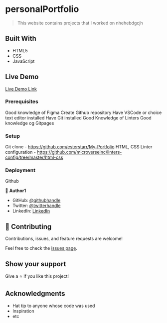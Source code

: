 # personalPortfolio

> This website contains projects that I worked on nhehebdgcjh

##

## Built With

- HTML5
- CSS
- JavaScript

## Live Demo  

[Live Demo Link](https://estherstarr.github.io/personalPortfolio/)


### Prerequisites

Good knowledge of Figma
Create Github repository
Have VSCode or choice text editor installed
Have Git installed
Good Knowledge of Linters
Good knowledge og Gitpages

### Setup
Git clone - https://github.com/esterstarr/My-Portfolio
HTML, CSS Linter configuration - https://github.com/microverseinc/linters-config/tree/master/html-css

### Deployment
Github


👤 **Author1**

- GitHub: [@githubhandle](https://github.com/estherstarr)
- Twitter: [@twitterhandle](https://twitter.com/anibeEsther)
- LinkedIn: [LinkedIn](https://linkedin.com/in/onwuanibeonome)

## 🤝 Contributing

Contributions, issues, and feature requests are welcome!

Feel free to check the [issues page](../../issues/).

## Show your support

Give a ⭐️ if you like this project!

## Acknowledgments

- Hat tip to anyone whose code was used
- Inspiration
- etc
